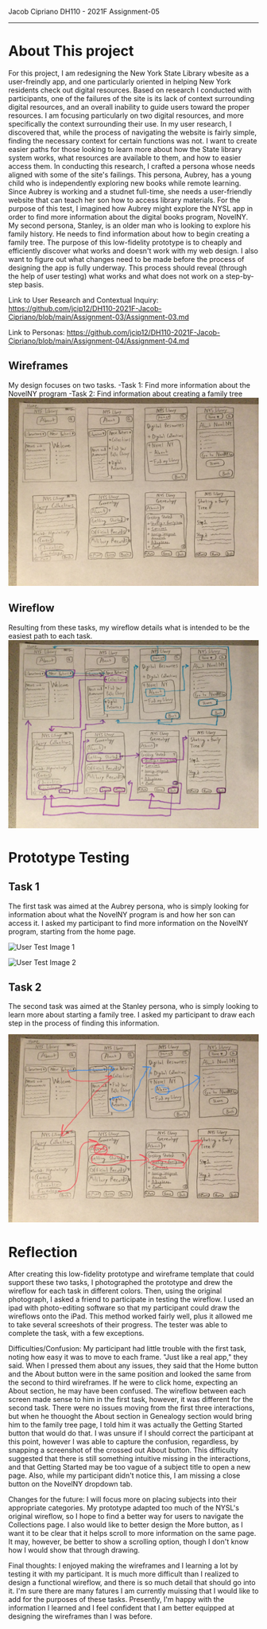 Jacob Cipriano
DH110 - 2021F
Assignment-05

---

# About This project
For this project, I am redesigning the New York State Library wbesite as a user-freindly app, and one particularly oriented in helping New York residents check out digital resources. Based on research I conducted with participants, one of the failures of the site is its lack of context surrounding digital resources, and an overall inability to guide users toward the proper resources. I am focusing particularly on two digital resources, and more specifically the context surrounding their use. In my user research, I discovered that, while the process of navigating the website is fairly simple, finding the necessary context for certain functions was not. I want to create easier paths for those looking to learn more about how the State library system works, what resources are available to them, and how to easier access them. 
In conducting this research, I crafted a persona whose needs aligned with some of the site's failings. This persona, Aubrey, has a young child who is independently exploring new books while remote learning. Since Aubrey is working and a studnet full-time, she needs a user-friendly website that can teach her son how to access library materials. For the purpose of this test, I imagined how Aubrey might explore the NYSL app in order to find more information about the digital books program, NovelNY. My second persona, Stanley, is an older man who is looking to explore his family history. He needs to find information about how to begin creating a family tree. 
The purpose of this low-fidelity prototype is to cheaply and efficiently discover what works and doesn't work with my web design. I also want to figure out what changes need to be made before the process of designing the app is fully underway. This process should reveal (through the help of user testing) what works and what does not work on a step-by-step basis. 

Link to User Research and Contextual Inquiry:
https://github.com/jcip12/DH110-2021F-Jacob-Cipriano/blob/main/Assignment-03/Assignment-03.md

Link to Personas: 
https://github.com/jcip12/DH110-2021F-Jacob-Cipriano/blob/main/Assignment-04/Assignment-04.md

## Wireframes
My design focuses on two tasks. 
-Task 1: Find more information about the NovelNY program
-Task 2: Find information about creating a family tree
![Wireframes](wireframe.PNG)

## Wireflow
Resulting from these tasks, my wireflow details what is intended to be the easiest path to each task. 
![Wireflow](wireflow.PNG)

# Prototype Testing

## Task 1
The first task was aimed at the Aubrey persona, who is simply looking for information about what the NovelNY program is and how her son can access it. I asked my participant to find more information on the NovelNY program, starting from the home page. 

![User Test Image 1](user-test-01.PNG)

![User Test Image 2](user-test-02.PNG)

## Task 2
The second task was aimed at the Stanley persona, who is simply looking to learn more about starting a family tree. I asked my participant to draw each step in the process of finding this information. 

![User Test Image 3](user-test-03.PNG)


# Reflection
After creating this low-fidelity prototype and wireframe template that could support these two tasks, I photographed the prototype and drew the wireflow for each task in different colors. Then, using the original photograph, I asked a friend to participate in testing the wireflow. I used an ipad with photo-editing software so that my participant could draw the wireflows onto the iPad. This method worked fairly well, plus it allowed me to take several screeshots of their progress. The tester was able to complete the task, with a few exceptions.

Difficulties/Confusion:
My participant had little trouble with the first task, noting how easy it was to move to each frame. "Just like a real app," they said. When I pressed them about any issues, they said that the Home button and the About button were in the same position and looked the same from the second to third wireframes. If he were to click home, expecting an About section, he may have been confused. The wireflow between each screen made sense to him in the first task, however, it was different for the second task. There were no issues moving from the first three interactions, but when he thouoght the About section in Genealogy section would bring him to the family tree page, I told him it was actually the Getting Started button that would do that. I was unsure if I should correct the participant at this point, however I was able to capture the confusion, regardless, by snapping a screenshot of the crossed out About button. This difficulty suggested that there is still something intuitive missing in the interactions, and that Getting Started may be too vague of a subject title to open a new page. Also, while my participant didn't notice this, I am missing a close button on the NovelNY dropdown tab. 

Changes for the future:
I will focus more on placing subjects into their appropriate categories. My prototype adapted too much of the NYSL's original wireflow, so I hope to find a better way for users to navigate the Collections page. I also would like to better design the More button, as I want it to be clear that it helps scroll to more information on the same page. It may, however, be better to show a scrolling option, though I don't know how I would show that through drawing. 

Final thoughts:
I enjoyed making the wireframes and I learning a lot by testing it with my participant. It is much more difficult than I realized to design a functional wireflow, and there is so much detail that should go into it. I'm sure there are many fatures I am currently muissing that I would like to add for the purposes of these tasks. Presently, I'm happy with the information I learned and I feel confident that I am better equipped at designing the wireframes than I was before. 

